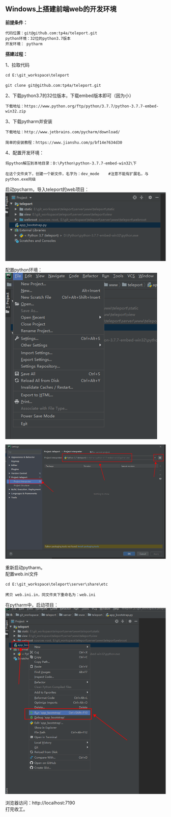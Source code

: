 ## Windows上搭建前端web的开发环境

**前提条件：**

```
代码位置：git@github.com:tp4a/teleport.git
python环境：32位的python3.7版本
开发环境： pytharm
```

**搭建过程：**

1、拉取代码

```
cd E:\git_workspace\teleport

git clone git@github.com:tp4a/teleport.git

```

2、下载python3.7的32位版本，下载embed版本即可（因为小）

```
下载地址：https://www.python.org/ftp/python/3.7.7/python-3.7.7-embed-win32.zip
```

3、下载pytharm并安装

```
下载地址：http://www.jetbrains.com/pycharm/download/

简单的安装教程：https://www.jianshu.com/p/bf14e7634d30
```

4、配置开发环境：

```
将python解压到本地目录：D:\Python\python-3.7.7-embed-win32\下

在这个文件夹下，创建一个新文件，名字为：dev_mode    #注意不能有扩展名，与python.exe同级
```

启动pycharm，导入teleport的web项目：
![web-ops-auz-1](img/develop_pytharm-1.png)

配置python环境：<br/>
![web-ops-auz-1](img/develop_pytharm-2.png)

![web-ops-auz-1](img/develop_pytharm-3.png)

重新启动pytharm。<br/>
配置web.ini文件
```
cd E:\git_workspace\teleport\server\share\etc

拷贝 web.ini.in，同文件夹下重命名为：web.ini
```

在pytharm中，启动项目：
![web-ops-auz-1](img/develop_pytharm-4.png)

浏览器访问：http://localhost:7190
<br/>
打完收工。